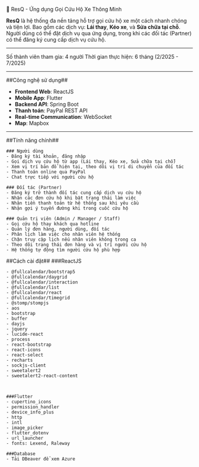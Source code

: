 🚨 ResQ - Ứng dụng Gọi Cứu Hộ Xe Thông Minh

**ResQ** là hệ thống đa nền tảng hỗ trợ gọi cứu hộ xe một cách nhanh chóng và tiện lợi.
Bao gồm các dịch vụ: **Lái thay**, **Kéo xe**, và **Sửa chữa tại chỗ**.
Người dùng có thể đặt dịch vụ qua ứng dụng, trong khi các đối tác (Partner) có thể đăng ký cung cấp dịch vụ cứu hộ.

---
Số thành viên tham gia: 4 người
Thời gian thực hiện: 6 tháng (2/2025 - 7/2025)

---

##Công nghệ sử dụng##

- **Frontend Web**: ReactJS  
- **Mobile App**: Flutter  
- **Backend API**: Spring Boot  
- **Thanh toán**: PayPal REST API  
- **Real-time Communication**: WebSocket  
- **Map**: Mapbox 

---

##Tính năng chính##

	### Người dùng
	- Đăng ký tài khoản, đăng nhập
	- Gọi dịch vụ cứu hộ từ app (Lái thay, Kéo xe, Sửa chữa tại chỗ)
	- Xem vị trí bản đồ hiện tại, theo dõi vị trí di chuyển của đối tác
	- Thanh toán online qua PayPal
	- Chat trực tiếp với người cứu hộ

	### Đối tác (Partner)
	- Đăng ký trở thành đối tác cung cấp dịch vụ cứu hộ
	- Nhận các đơn cứu hộ khi bật trạng thái làm việc
	- Nhận tiền thanh toán từ hệ thống sau khi yêu cầu
	- Nhận gợi ý tuyến đường khi trong cuốc cứu hộ

	### Quản trị viên (Admin / Manager / Staff)
	- Gọi cứu hộ thay khách qua hotline
	- Quản lý đơn hàng, người dùng, đối tác
	- Phân lịch làm việc cho nhân viên hệ thống
	- Chặn truy cập lịch nếu nhân viên không trong ca
	- Theo dõi trạng thái đơn hàng và vị trí người cứu hộ
	- Hệ thống tự động tìm người cứu hộ phù hợp


##Cách cài đặt##
	###ReactJS
	
	- @fullcalendar/bootstrap5
	- @fullcalendar/daygrid
	- @fullcalendar/interaction
	- @fullcalendar/list
	- @fullcalendar/react
	- @fullcalendar/timegrid
	- @stomp/stompjs
	- aos
	- bootstrap
	- buffer
	- dayjs
	- jquery
	- lucide-react
	- process
	- react-bootstrap
	- react-icons
	- react-select
	- recharts
	- sockjs-client
	- sweetalert2
	- sweetalert2-react-content

	
	
	###Flutter
	- cupertino_icons
	- permission_handler
	- device_info_plus
	- http
	- intl
	- image_picker
	- flutter_dotenv
	- url_launcher
	- fonts: Lexend, Raleway
	
	###Database
	- Tải DBeaver để xem Azure
	
